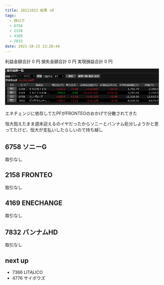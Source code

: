 ```yaml
---
title: 20211022 結果 ±0
tags:
  - 株ログ
  - 6758
  - 2158
  - 4169
  - 7832
date: 2021-10-22 13:28:44
---
```


利益金額合計 0 円
損失金額合計 0 円
実現損益合計 0 円

![i](/kab/img/20211022000.png)

エネチェンジに依存してたPFがFRONTEOのおかげで分散されてきた

恒大抱えたまま週末迎えるのイヤだったからソニーとバンナム処分しようかと思ってたけど、恒大が支払いしたらしいので持ち越し

## 6758 ソニーG

取引なし

## 2158 FRONTEO

取引なし

## 4169 ENECHANGE

取引なし

## 7832 バンナムHD

取引なし

## next up

- 7366 LITALICO
- 4776 サイボウズ
